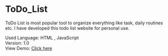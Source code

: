 # ToDo_List
ToDo List is most popular tool to organize everything like task, daily routines etc. I have developed this todo list website for personal use.

Used Language: HTML , JavaScript
<br />
Version: 1.0
<br />
View Demo: <a href =https://abhinandanraj.github.io/ToDo_List/ target="_blank">Click here</a>
